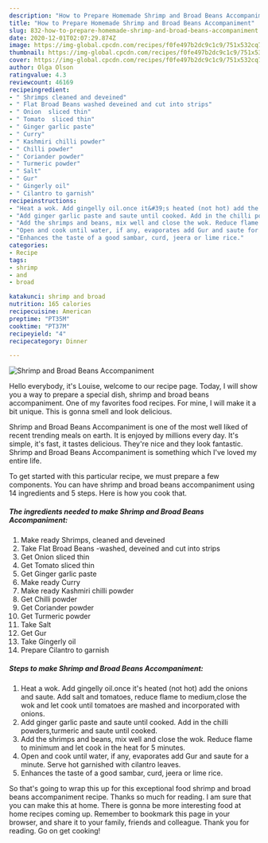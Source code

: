 ```yaml
---
description: "How to Prepare Homemade Shrimp and Broad Beans Accompaniment"
title: "How to Prepare Homemade Shrimp and Broad Beans Accompaniment"
slug: 832-how-to-prepare-homemade-shrimp-and-broad-beans-accompaniment
date: 2020-12-01T02:07:29.874Z
image: https://img-global.cpcdn.com/recipes/f0fe497b2dc9c1c9/751x532cq70/shrimp-and-broad-beans-accompaniment-recipe-main-photo.jpg
thumbnail: https://img-global.cpcdn.com/recipes/f0fe497b2dc9c1c9/751x532cq70/shrimp-and-broad-beans-accompaniment-recipe-main-photo.jpg
cover: https://img-global.cpcdn.com/recipes/f0fe497b2dc9c1c9/751x532cq70/shrimp-and-broad-beans-accompaniment-recipe-main-photo.jpg
author: Olga Olson
ratingvalue: 4.3
reviewcount: 46169
recipeingredient:
- " Shrimps cleaned and deveined"
- " Flat Broad Beans washed deveined and cut into strips"
- " Onion  sliced thin"
- " Tomato  sliced thin"
- " Ginger garlic paste"
- " Curry"
- " Kashmiri chilli powder"
- " Chilli powder"
- " Coriander powder"
- " Turmeric powder"
- " Salt"
- " Gur"
- " Gingerly oil"
- " Cilantro to garnish"
recipeinstructions:
- "Heat a wok. Add gingelly oil.once it&#39;s heated (not hot) add the onions and saute. Add salt and tomatoes, reduce flame to medium,close the wok and let cook until tomatoes are mashed and incorporated with onions."
- "Add ginger garlic paste and saute until cooked. Add in the chilli powders,turmeric and saute until cooked."
- "Add the shrimps and beans, mix well and close the wok. Reduce flame to minimum and let cook in the heat for 5 minutes."
- "Open and cook until water, if any, evaporates add Gur and saute for a minute. Serve hot garnished with cilantro leaves."
- "Enhances the taste of a good sambar, curd, jeera or lime rice."
categories:
- Recipe
tags:
- shrimp
- and
- broad

katakunci: shrimp and broad 
nutrition: 165 calories
recipecuisine: American
preptime: "PT35M"
cooktime: "PT37M"
recipeyield: "4"
recipecategory: Dinner

---
```



![Shrimp and Broad Beans Accompaniment](https://img-global.cpcdn.com/recipes/f0fe497b2dc9c1c9/751x532cq70/shrimp-and-broad-beans-accompaniment-recipe-main-photo.jpg)

Hello everybody, it's Louise, welcome to our recipe page. Today, I will show you a way to prepare a special dish, shrimp and broad beans accompaniment. One of my favorites food recipes. For mine, I will make it a bit unique. This is gonna smell and look delicious.

Shrimp and Broad Beans Accompaniment is one of the most well liked of recent trending meals on earth. It is enjoyed by millions every day. It's simple, it's fast, it tastes delicious. They're nice and they look fantastic. Shrimp and Broad Beans Accompaniment is something which I've loved my entire life.




To get started with this particular recipe, we must prepare a few components. You can have shrimp and broad beans accompaniment using 14 ingredients and 5 steps. Here is how you cook that.

<!--inarticleads1-->

##### The ingredients needed to make Shrimp and Broad Beans Accompaniment:

1. Make ready  Shrimps, cleaned and deveined
1. Take  Flat Broad Beans -washed, deveined and cut into strips
1. Get  Onion  sliced thin
1. Get  Tomato  sliced thin
1. Get  Ginger garlic paste
1. Make ready  Curry
1. Make ready  Kashmiri chilli powder
1. Get  Chilli powder
1. Get  Coriander powder
1. Get  Turmeric powder
1. Take  Salt
1. Get  Gur
1. Take  Gingerly oil
1. Prepare  Cilantro to garnish




<!--inarticleads2-->

##### Steps to make Shrimp and Broad Beans Accompaniment:

1. Heat a wok. Add gingelly oil.once it&#39;s heated (not hot) add the onions and saute. Add salt and tomatoes, reduce flame to medium,close the wok and let cook until tomatoes are mashed and incorporated with onions.
1. Add ginger garlic paste and saute until cooked. Add in the chilli powders,turmeric and saute until cooked.
1. Add the shrimps and beans, mix well and close the wok. Reduce flame to minimum and let cook in the heat for 5 minutes.
1. Open and cook until water, if any, evaporates add Gur and saute for a minute. Serve hot garnished with cilantro leaves.
1. Enhances the taste of a good sambar, curd, jeera or lime rice.




So that's going to wrap this up for this exceptional food shrimp and broad beans accompaniment recipe. Thanks so much for reading. I am sure that you can make this at home. There is gonna be more interesting food at home recipes coming up. Remember to bookmark this page in your browser, and share it to your family, friends and colleague. Thank you for reading. Go on get cooking!
